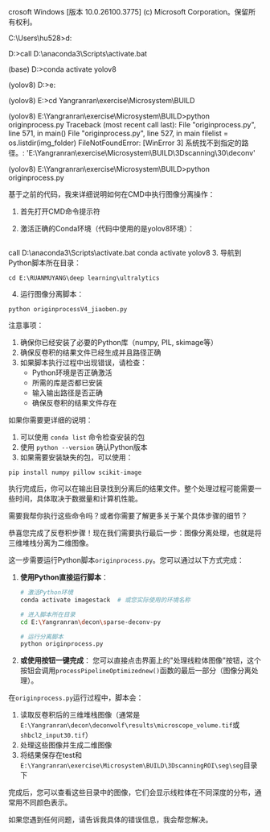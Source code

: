 
crosoft Windows [版本 10.0.26100.3775]
(c) Microsoft Corporation。保留所有权利。

C:\Users\hu528>d:

D:\>call D:\anaconda3\Scripts\activate.bat

(base) D:\>conda activate yolov8

(yolov8) D:\>e:

(yolov8) E:\>cd Yangranran\exercise\Microsystem\BUILD

(yolov8) E:\Yangranran\exercise\Microsystem\BUILD>python originprocess.py
Traceback (most recent call last):
  File "originprocess.py", line 571, in <module>
    main()
  File "originprocess.py", line 527, in main
    filelist = os.listdir(img_folder)
FileNotFoundError: [WinError 3] 系统找不到指定的路径。: 'E:\\Yangranran\\exercise\\Microsystem\\BUILD\\3Dscanning\\30\\deconv'

(yolov8) E:\Yangranran\exercise\Microsystem\BUILD>python originprocess.py




基于之前的代码，我来详细说明如何在CMD中执行图像分离操作：

1. 首先打开CMD命令提示符

2. 激活正确的Conda环境（代码中使用的是yolov8环境）：
```
```

call D:\anaconda3\Scripts\activate.bat
conda activate yolov8
3. 导航到Python脚本所在目录：
```
cd E:\RUANMUYANG\deep learning\ultralytics
```

4. 运行图像分离脚本：
```
python originprocessV4_jiaoben.py
```

注意事项：
1. 确保你已经安装了必要的Python库（numpy, PIL, skimage等）
2. 确保反卷积的结果文件已经生成并且路径正确
3. 如果脚本执行过程中出现错误，请检查：
   - Python环境是否正确激活
   - 所需的库是否都已安装
   - 输入输出路径是否正确
   - 确保反卷积的结果文件存在

如果你需要更详细的说明：
1. 可以使用 `conda list` 命令检查安装的包
2. 使用 `python --version` 确认Python版本
3. 如果需要安装缺失的包，可以使用：
```
pip install numpy pillow scikit-image
```

执行完成后，你可以在输出目录找到分离后的结果文件。整个处理过程可能需要一些时间，具体取决于数据量和计算机性能。

需要我帮你执行这些命令吗？或者你需要了解更多关于某个具体步骤的细节？


恭喜您完成了反卷积步骤！现在我们需要执行最后一步：图像分离处理，也就是将三维堆栈分离为二维图像。

这一步需要运行Python脚本`originprocess.py`。您可以通过以下方式完成：

1. **使用Python直接运行脚本**：
   ```bash
   # 激活Python环境
   conda activate imagestack  # 或您实际使用的环境名称
   
   # 进入脚本所在目录
   cd E:\Yangranran\decon\sparse-deconv-py
   
   # 运行分离脚本
   python originprocess.py
   ```

2. **或使用按钮一键完成**：
   您可以直接点击界面上的"处理线粒体图像"按钮，这个按钮会调用`processPipelineOptimizednew()`函数的最后一部分（图像分离处理）。

在`originprocess.py`运行过程中，脚本会：
1. 读取反卷积后的三维堆栈图像（通常是`E:\Yangranran\decon\deconwolf\results\microscope_volume.tif`或`shbcl2_input30.tif`）
2. 处理这些图像并生成二维图像
3. 将结果保存在test和`E:\Yangranran\exercise\Microsystem\BUILD\3DscanningROI\seg\seg`目录下

完成后，您可以查看这些目录中的图像，它们会显示线粒体在不同深度的分布，通常用不同颜色表示。

如果您遇到任何问题，请告诉我具体的错误信息，我会帮您解决。
